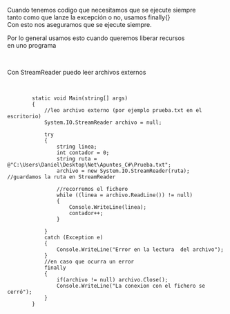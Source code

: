 <p>
Cuando tenemos codigo que necesitamos que se ejecute siempre<br>
tanto como que lanze la excepción o no, usamos finally{}<br>
Con esto nos aseguramos que se ejecute siempre.<br>

Por lo general usamos esto cuando queremos liberar recursos<br>
en uno programa<br>

</p><br>
<p>Con StreamReader puedo leer archivos externos</p><br>

```
        static void Main(string[] args)
        {
            //leo archivo externo (por ejemplo prueba.txt en el escritorio)
            System.IO.StreamReader archivo = null;

            try
            {
                string linea;
                int contador = 0;
                string ruta = @"C:\Users\Daniel\Desktop\Net\Apuntes_C#\Prueba.txt";
                archivo = new System.IO.StreamReader(ruta); //guardamos la ruta en StreamReader

                //recorremos el fichero
                while ((linea = archivo.ReadLine()) != null)
                {
                    Console.WriteLine(linea);
                    contador++;
                }

            }
            catch (Exception e)
            {
                Console.WriteLine("Error en la lectura  del archivo");
            }
            //en caso que ocurra un error
            finally
            {
                if(archivo != null) archivo.Close();
                Console.WriteLine("La conexion con el fichero se cerró");
            }
        }
```
